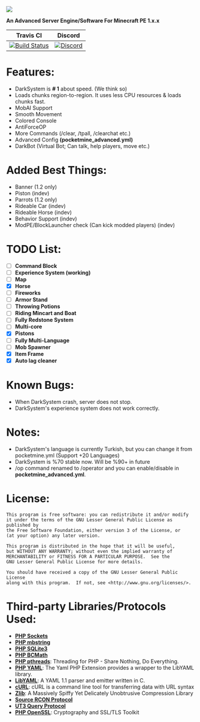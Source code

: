 <img src="https://raw.githubusercontent.com/DarkYusuf13/DarkSystem/master/banner.png" border="0">


**An Advanced Server Engine/Software For Minecraft PE 1.x.x**

| Travis CI | Discord |
| :---: | :---:|
[![Build Status](https://travis-ci.org/DarkYusuf13/DarkSystem.svg?branch=master)](https://travis-ci.org/DarkYusuf13/DarkSystem) | [![Discord](https://camo.githubusercontent.com/455152269a0ed38255ed15e375084d4dd08e0c98/68747470733a2f2f696d672e736869656c64732e696f2f62616467652f636861742d6f6e253230646973636f72642d3732383944412e737667)](https://discord.gg/4TewN6v) |

# Features:
- DarkSystem is **# 1** about speed. (We think so)
- Loads chunks region-to-region. It uses less CPU resources & loads chunks fast.
- MobAI Support
- Smooth Movement
- Colored Console
- AntiForceOP
- More Commands (/clear, /tpall, /clearchat etc.)
- Advanced Config **(pocketmine_advanced.yml)**
- DarkBot (Virtual Bot; Can talk, help players, move etc.)

# Added Best Things:
- Banner (1.2 only)
- Piston (indev)
- Parrots (1.2 only)
- Rideable Car (indev)
- Rideable Horse (indev)
- Behavior Support (indev)
- ModPE/BlockLauncher check (Can kick modded players) (indev)

# TODO List:
- [ ] **Command Block**
- [ ] **Experience System (working)**
- [ ] **Map**
- [x] **Horse**
- [ ] **Fireworks**
- [ ] **Armor Stand**
- [ ] **Throwing Potions**
- [ ] **Riding Mincart and Boat**
- [ ] **Fully Redstone System**
- [ ] **Multi-core**
- [x] **Pistons**
- [ ] **Fully Multi-Language**
- [ ] **Mob Spawner**
- [x] **Item Frame**
- [x] **Auto lag cleaner**

# Known Bugs:
- When DarkSystem crash, server does not stop.
- DarkSystem's experience system does not work correctly.

# Notes:
- DarkSystem's language is currently Turkish, but you can change it from pocketmine.yml (Support +20 Languages)
- DarkSystem is %70 stable now. Will be %90+ in future
- /op command renamed to /operator and you can enable/disable in **pocketmine_advanced.yml**.

# License:
```
This program is free software: you can redistribute it and/or modify
it under the terms of the GNU Lesser General Public License as published by
the Free Software Foundation, either version 3 of the License, or
(at your option) any later version.

This program is distributed in the hope that it will be useful,
but WITHOUT ANY WARRANTY; without even the implied warranty of
MERCHANTABILITY or FITNESS FOR A PARTICULAR PURPOSE.  See the
GNU Lesser General Public License for more details.

You should have received a copy of the GNU Lesser General Public License
along with this program.  If not, see <http://www.gnu.org/licenses/>.
```

# Third-party Libraries/Protocols Used:
* __[PHP Sockets](http://php.net/manual/en/book.sockets.php)__
* __[PHP mbstring](http://php.net/manual/en/book.mbstring.php)__
* __[PHP SQLite3](http://php.net/manual/en/book.sqlite3.php)__
* __[PHP BCMath](http://php.net/manual/en/book.bc.php)__
* __[PHP pthreads](http://pthreads.org/)__: Threading for PHP - Share Nothing, Do Everything.
* __[PHP YAML](https://code.google.com/p/php-yaml/)__: The Yaml PHP Extension provides a wrapper to the LibYAML library.
* __[LibYAML](http://pyyaml.org/wiki/LibYAML)__: A YAML 1.1 parser and emitter written in C.
* __[cURL](http://curl.haxx.se/)__: cURL is a command line tool for transferring data with URL syntax
* __[Zlib](http://www.zlib.net/)__: A Massively Spiffy Yet Delicately Unobtrusive Compression Library
* __[Source RCON Protocol](https://developer.valvesoftware.com/wiki/Source_RCON_Protocol)__
* __[UT3 Query Protocol](http://wiki.unrealadmin.org/UT3_query_protocol)__
* __[PHP OpenSSL](http://php.net/manual/en/book.openssl.php)__: Cryptography and SSL/TLS Toolkit
